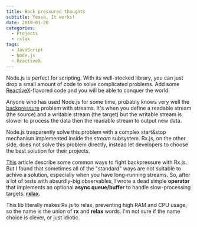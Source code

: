 ```yaml
---
title: Back pressured thoughts
subtitle: Yessa, It works!
date: 2019-01-20
categories:
  - Projects
  - rxlax
tags:
  - JavaScript
  - Node.js
  - ReactiveX
---
```


Node.js is perfect for scripting. With its well-stocked library, you can just drop a small amount of code to solve complicated problems. Add some [ReactiveX](https://rxjs-dev.firebaseapp.com/)-flavored code and you will be able to conquer the world.

<!-- more -->

Anyone who has used Node.js for some time, probably knows very well the [backpressure](https://nodejs.org/en/docs/guides/backpressuring-in-streams/) problem with streams. It's when you define a readable stream (the source) and a writable stream (the target) but the writable stream is slower to process the data then the readable stream to output new data.

Node.js trasparently solve this problem with a complex start&stop mechanism implemented inside the _stream_ subsystem. Rx.js, on the other side, does not solve this problem directly, instead let developers to choose the best solution for their projects.

[This](https://codeburst.io/a-look-at-back-pressure-and-its-handling-in-rxjs-5bc8f04a2e8f) article describe some common ways to fight backpressure with Rx.js. But I found that sometimes all of the "standard" ways are not suitable to achive a solution, especially when you have long-running streams. So, after a lot of tests with absurdly-big observables, I wrote a dead simple **operator** that implements an optional **async queue/buffer** to handle slow-processing targets: **[rxlax](https://github.com/greguz/rxlax)**.

This lib literally makes Rx.js to relax, preventing high RAM and CPU usage, so the name is the union of **rx** and **relax** words. I'm not sure if the name choice is clever, or just idiotic.
